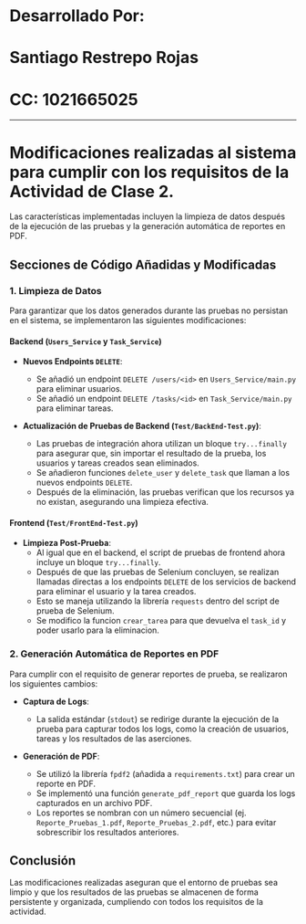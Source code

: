 # Desarrollado Por:
# Santiago Restrepo Rojas
# CC: 1021665025

---

# Modificaciones realizadas al sistema para cumplir con los requisitos de la Actividad de Clase 2. 

Las características implementadas incluyen la limpieza de datos después de la ejecución de las pruebas y la generación automática de reportes en PDF.

## Secciones de Código Añadidas y Modificadas

### 1. Limpieza de Datos

Para garantizar que los datos generados durante las pruebas no persistan en el sistema, se implementaron las siguientes modificaciones:

#### Backend (`Users_Service` y `Task_Service`)

- **Nuevos Endpoints `DELETE`**:
  - Se añadió un endpoint `DELETE /users/<id>` en `Users_Service/main.py` para eliminar usuarios.
  - Se añadió un endpoint `DELETE /tasks/<id>` en `Task_Service/main.py` para eliminar tareas.

- **Actualización de Pruebas de Backend (`Test/BackEnd-Test.py`)**:
  - Las pruebas de integración ahora utilizan un bloque `try...finally` para asegurar que, sin importar el resultado de la prueba, los usuarios y tareas creados sean eliminados.
  - Se añadieron funciones `delete_user` y `delete_task` que llaman a los nuevos endpoints `DELETE`.
  - Después de la eliminación, las pruebas verifican que los recursos ya no existan, asegurando una limpieza efectiva.

#### Frontend (`Test/FrontEnd-Test.py`)

- **Limpieza Post-Prueba**:
  - Al igual que en el backend, el script de pruebas de frontend ahora incluye un bloque `try...finally`.
  - Después de que las pruebas de Selenium concluyen, se realizan llamadas directas a los endpoints `DELETE` de los servicios de backend para eliminar el usuario y la tarea creados.
  - Esto se maneja utilizando la librería `requests` dentro del script de prueba de Selenium.
  - Se modifico la funcion `crear_tarea` para que devuelva el `task_id` y poder usarlo para la eliminacion.

### 2. Generación Automática de Reportes en PDF

Para cumplir con el requisito de generar reportes de prueba, se realizaron los siguientes cambios:

- **Captura de Logs**:
  - La salida estándar (`stdout`) se redirige durante la ejecución de la prueba para capturar todos los logs, como la creación de usuarios, tareas y los resultados de las aserciones.

- **Generación de PDF**:
  - Se utilizó la librería `fpdf2` (añadida a `requirements.txt`) para crear un reporte en PDF.
  - Se implementó una función `generate_pdf_report` que guarda los logs capturados en un archivo PDF.
  - Los reportes se nombran con un número secuencial (ej. `Reporte_Pruebas_1.pdf`, `Reporte_Pruebas_2.pdf`, etc.) para evitar sobrescribir los resultados anteriores.

## Conclusión

Las modificaciones realizadas aseguran que el entorno de pruebas sea limpio y que los resultados de las pruebas se almacenen de forma persistente y organizada, cumpliendo con todos los requisitos de la actividad. 
